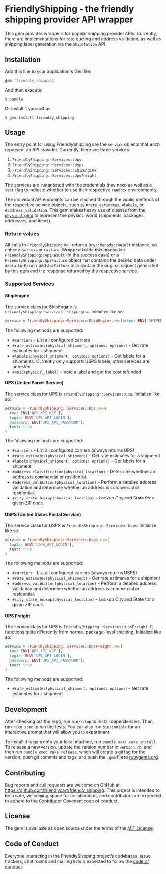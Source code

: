 # FriendlyShipping - the friendly shipping provider API wrapper

This gem provides wrappers for popular shipping provider APIs. Currently, there are implementations for rate quoting and address validation, as well as shipping label generation via the `ShipStation` API.

## Installation

Add this line to your application's Gemfile:

```ruby
gem 'friendly_shipping'
```

And then execute:

    $ bundle

Or install it yourself as:

    $ gem install friendly_shipping

## Usage

The entry point for using FriendlyShipping are the `service` objects that each represent an API provider. Currently, there are three services:

1. `FriendlyShipping::Services::Ups`
2. `FriendlyShipping::Services::Usps`
3. `FriendlyShipping::Services::ShipEngine`
4. `FriendlyShipping::Services::UpsFreight`

The services are instantiated with the credentials they need as well as a `test` flag to indicate whether to use their respective `sandbox` environments.

The individual API endpoints can be reached through the public methods of the respective service objects, such as `#rate_estimates`, `#labels`, or `#address_validation`. This gem makes heavy use of classes from the [`physical` gem](https://github.com/friendlycart/physical) to represent the physical world (shipments, packages, addresses, and items).

### Return values

All calls to `FriendlyShipping` will return a `Dry::Monads::Result` instance, so either a `Success` or `Failure`. Wrapped inside this monad is a `FriendlyShipping::ApiResult` (in the success case) or a `FriendlyShipping::ApiFailure` object that contains the desired data under `#data` `ApiResult` and `ApiFailure` also contain the original request generated by this gem and the response returned by the respective service.

### Supported Services

#### ShipEngine

The service class for ShipEngine is `FriendlyShipping::Services::ShipEngine`. Initialize like so:

```rb
service = FriendlyShipping::Services::ShipEngine.new(token: ENV['SHIPENGINE_TOKEN'], test: true)
```

The following methods are supported:

- `#carriers` - List all configured carriers
- `#rate_estimates(physical_shipment, options: options)` - Get rate estimates for a shipment
- `#labels(physical_shipment, options: options)` - Get labels for a shipments. Currently only supports USPS labels, other services are untested.
- `#void(physical_label)` - Void a label and get the cost refunded

#### UPS (United Parcel Service)

The service class for UPS is `FriendlyShipping::Services::Ups`. Initialize like so:

```rb
service = FriendlyShipping::Services::Ups.new(
  key: ENV['UPS_API_KEY'],
  login: ENV['UPS_API_LOGIN'],
  password: ENV['UPS_API_PASSWORD'],
  test: true
)
```

The following methods are supported:

- `#carriers` - List all configured carriers (always returns UPS)
- `#rate_estimates(physical_shipment)` - Get rate estimates for a shipment
- `#labels(physical_shipment, options: options)` - Get labels for a shipment
- `#address_classification(physical_location)` - Determine whether an address is commercial or residential.
- `#address_validation(physical_location)` - Perform a detailed address validation and determine whether an address is commercial or residential.
- `#city_state_lookup(physical_location)` - Lookup City and State for a given ZIP code.

#### USPS (United States Postal Service)

The service class for USPS is `FriendlyShipping::Services::Usps`. Initialize like so:

```rb
service = FriendlyShipping::Services::Usps.new(
  login: ENV['USPS_API_LOGIN'],
  test: true
)
```

The following methods are supported:

- `#carriers` - List all configured carriers (always returns USPS)
- `#rate_estimates(physical_shipment)` - Get rate estimates for a shipment
- `#address_validation(physical_location)` - Perform a detailed address validation and determine whether an address is commercial or residential.
- `#city_state_lookup(physical_location)` - Lookup City and State for a given ZIP code.

#### UPS Freight

The service class for UPS is `FriendlyShipping::Services::UpsFreight`. It functions quite differently from normal, package-level shipping. Initialize like so:

```rb
service = FriendlyShipping::Services::UpsFreight.new(
  key: ENV['UPS_API_KEY'],
  login: ENV['UPS_API_LOGIN'],
  password: ENV['UPS_API_PASSWORD'],
  test: true
)
```

The following methods are supported:

- `#rate_estimates(physical_shipment, options: options)` - Get rate estimates for a shipment

## Development

After checking out the repo, run `bin/setup` to install dependencies. Then, run `rake spec` to run the tests. You can also run `bin/console` for an interactive prompt that will allow you to experiment.

To install this gem onto your local machine, run `bundle exec rake install`. To release a new version, update the version number in `version.rb`, and then run `bundle exec rake release`, which will create a git tag for the version, push git commits and tags, and push the `.gem` file to [rubygems.org](https://rubygems.org).

## Contributing

Bug reports and pull requests are welcome on GitHub at https://github.com/friendlycart/friendly_shipping. This project is intended to be a safe, welcoming space for collaboration, and contributors are expected to adhere to the [Contributor Covenant](http://contributor-covenant.org) code of conduct.

## License

The gem is available as open source under the terms of the [MIT License](https://opensource.org/licenses/MIT).

## Code of Conduct

Everyone interacting in the FriendlyShipping project’s codebases, issue trackers, chat rooms and mailing lists is expected to follow the [code of conduct](https://github.com/friendlycart/friendly_shipping/blob/master/CODE_OF_CONDUCT.md).
